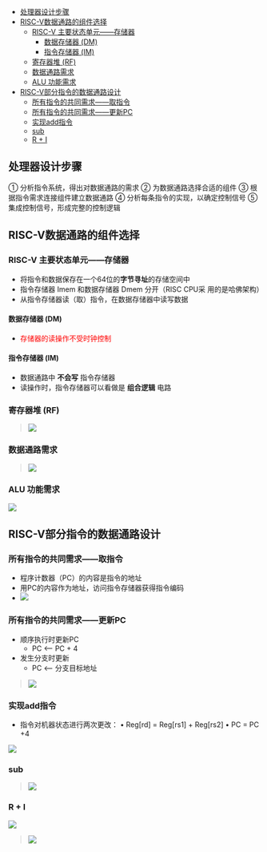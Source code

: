 - [处理器设计步骤](#处理器设计步骤)
- [RISC-V数据通路的组件选择](#risc-v数据通路的组件选择)
  - [RISC-V 主要状态单元——存储器](#risc-v-主要状态单元存储器)
    - [数据存储器 (DM)](#数据存储器-dm)
    - [指令存储器 (IM)](#指令存储器-im)
  - [寄存器堆 (RF)](#寄存器堆-rf)
  - [数据通路需求](#数据通路需求)
  - [ALU 功能需求](#alu-功能需求)
- [RISC-V部分指令的数据通路设计](#risc-v部分指令的数据通路设计)
  - [所有指令的共同需求——取指令](#所有指令的共同需求取指令)
  - [所有指令的共同需求——更新PC](#所有指令的共同需求更新pc)
  - [实现add指令](#实现add指令)
  - [sub](#sub)
  - [R + I](#r--i)

## 处理器设计步骤

① 分析指令系统，得出对数据通路的需求
② 为数据通路选择合适的组件
③ 根据指令需求连接组件建立数据通路
④ 分析每条指令的实现，以确定控制信号
⑤ 集成控制信号，形成完整的控制逻辑

## RISC-V数据通路的组件选择
### RISC-V 主要状态单元——存储器

* 将指令和数据保存在一个64位的**字节寻址**的存储空间中
* 指令存储器 Imem 和数据存储器 Dmem 分开（RISC CPU采
用的是哈佛架构）
* 从指令存储器读（取）指令，在数据存储器中读写数据

#### 数据存储器 (DM)
* <font color = red>存储器的读操作不受时钟控制</font>

#### 指令存储器 (IM)
* 数据通路中 **不会写** 指令存储器
* 读操作时，指令存储器可以看做是 **组合逻辑** 电路

### 寄存器堆 (RF)
> ![](image/2022-04-14-12-01-18.png)

### 数据通路需求
> ![](image/2022-04-14-12-02-27.png)

### ALU 功能需求
![](image/2022-04-14-12-03-44.png)


## RISC-V部分指令的数据通路设计
### 所有指令的共同需求——取指令
* 程序计数器（PC）的内容是指令的地址
* 用PC的内容作为地址，访问指令存储器获得指令编码
* ![](image/2022-04-14-12-28-06.png)

### 所有指令的共同需求——更新PC
* 顺序执行时更新PC
    * PC <— PC + 4
* 发生分支时更新
    * PC <— 分支目标地址


> ![](image/2022-04-14-12-29-45.png)


### 实现add指令
* 指令对机器状态进行两次更改：
    • Reg[rd] = Reg[rs1] + Reg[rs2]
    • PC = PC +4

![](image/2022-04-14-12-44-03.png)

### sub
> ![](image/2022-04-14-12-47-24.png)

### R + I
![](image/2022-04-14-12-51-21.png)
> ![](image/2022-04-14-12-54-43.png)
> 






